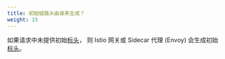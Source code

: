```yaml
---
title: 初始链路头由谁来生成？
weight: 15
---
```


如果请求中未提供初始[标头](https://www.envoyproxy.io/docs/envoy/latest/configuration/http/http_conn_man/headers#x-request-id)，
则 Istio 网关或 Sidecar 代理 (Envoy) 会生成初始[标头](https://www.envoyproxy.io/docs/envoy/latest/configuration/http/http_conn_man/headers#x-request-id)。
